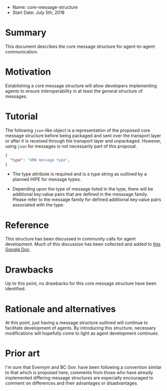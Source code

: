 - Name: core-message-structure
- Start Date: July 5th, 2018

# Summary
[summary]: #summary

This document describes the core message structure for agent-to-agent communication.

# Motivation
[motivation]: #motivation

Establishing a core message structure will allow developers implementing agents to ensure interoperability in at least
the general structure of messages.

# Tutorial
[tutorial]: #tutorial

The following `json`-like object is a representation of the proposed core message structure before being packaged and
sent over the transport layer or after it is received through the transport layer and unpackaged. However, using `json`
for messages is not necessarily part of this proposal.

```json
{
  "type": "URN message type",
}
```

- The type attribute is required and is a type string as outlined by a planned HIPE for message types.

- Depending upon the type of message listed in the type, there will be additional key:value pairs that are defined in the messsage family. Please refer to the message family for defined additional key:value pairs associated with the type.


# Reference
[reference]: #reference

This structure has been discussed in community calls for agent development. Much of this discussion has been collected and added to [this Google Doc](https://docs.google.com/document/d/1mRLPOK4VmU9YYdxHJSxgqBp19gNh3fT7Qk4Q069VPY8).

# Drawbacks
[drawbacks]: #drawbacks

Up to this point, no drawbacks for this core message structure have been identified.

# Rationale and alternatives
[alternatives]: #alternatives

At this point, just having a message structure outlined will continue to facilitate development of agents. By introducing this structure, necessary modifications will hopefully come to light as agent development continues.

# Prior art
[prior-art]: #prior-art

I'm sure that Evernym and BC Gov. have been following a convention similar to that which is proposed here; comments from
those who have already implemented differing message structures are especially encouraged to comment on differences and
their advantages or disadvantages.